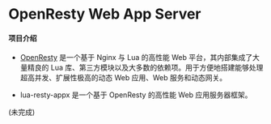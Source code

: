 
# OpenResty Web App Server

#### 项目介绍

- [OpenResty](https://openresty.org/cn/) 是一个基于 Nginx 与 Lua 的高性能 Web 平台，其内部集成了大量精良的 Lua 库、第三方模块以及大多数的依赖项。用于方便地搭建能够处理超高并发、扩展性极高的动态 Web 应用、Web 服务和动态网关。

- lua-resty-appx 是一个基于 OpenResty 的高性能 Web 应用服务器框架。

(未完成)

